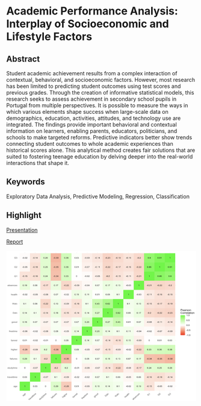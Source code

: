 # Academic Performance Analysis: Interplay of Socioeconomic and Lifestyle Factors


## Abstract
Student academic achievement results from a complex interaction of contextual, behavioral, and socioeconomic factors. However, most research has been limited to predicting student outcomes using test scores and previous grades. Through the creation of informative statistical models, this research seeks to assess achievement in secondary school pupils in Portugal from multiple perspectives. It is possible to measure the ways in which various elements shape success when large-scale data on demographics, education, activities, attitudes, and technology use are integrated. The findings provide important behavioral and contextual information on learners, enabling parents, educators, politicians, and schools to make targeted reforms. Predictive indicators better show trends connecting student outcomes to whole academic experiences than historical scores alone. This analytical method creates fair solutions that are suited to fostering teenage education by delving deeper into the real-world interactions that shape it.


## Keywords
Exploratory Data Analysis, Predictive Modeling, Regression, Classification


## Highlight

[Presentation](Presentation.pdf)

<a href="Report.pdf" class="image fit">Report </br></br> <img src="Correlation.png"></a>
